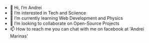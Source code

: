 - 👋 Hi, I’m Andrei
- 👀 I’m interested in Tech and Sciience
- 🌱 I’m currently learning Web Development and Physics
- 💞️ I’m looking to collaborate on Open-Source Projects
- 📫 How to reach me you can chat with me on facebook at 'Andrei Marinas'

<!---
Marinas01/Marinas01 is a ✨ special ✨ repository because its `README.md` (this file) appears on your GitHub profile.
You can click the Preview link to take a look at your changes.
--->
